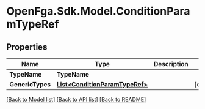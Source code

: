 # OpenFga.Sdk.Model.ConditionParamTypeRef

## Properties

Name | Type | Description | Notes
------------ | ------------- | ------------- | -------------
**TypeName** | **TypeName** |  | 
**GenericTypes** | [**List&lt;ConditionParamTypeRef&gt;**](ConditionParamTypeRef.md) |  | [optional] 

[[Back to Model list]](../README.md#models) [[Back to API list]](../README.md#api-endpoints) [[Back to README]](../README.md)

